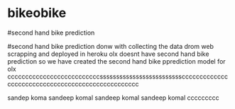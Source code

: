 # bikeobike

#second hand bike prediction 

#second hand bike prediction donw with collecting the data drom web scrapping and deployed in heroku 
olx doesnt have second hand bike prediction so we have created the second hand bike pprediction model for olx 
ccccccccccccccccccccccccccssssssssssssssssssssssssscccccccccccccccccccccccccccccccccccccccccccccccccc



sandep koma sandeep komal sandeep komal sandeep komal ccccccccc
